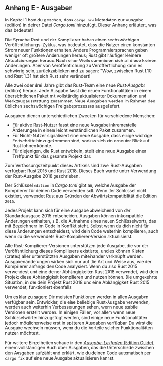 ## Anhang E - Ausgaben

In Kapitel 1 hast du gesehen, dass `cargo new` Metadaten zur Ausgabe (edition)
in deiner Datei *Cargo.toml* hinzufügt. Dieser Anhang erläutert, was das
bedeutet!

Die Sprache Rust und der Kompilierer haben einen sechswöchigen
Veröffentlichungs-Zyklus, was bedeutet, dass die Nutzer einen konstanten Strom
neuer Funktionen erhalten. Andere Programmiersprachen geben weniger oft größere
Änderungen heraus; Rust gibt häufiger kleinere Aktualisierungen heraus. Nach
einer Weile summieren sich all diese kleinen Änderungen. Aber von
Veröffentlichung zu Veröffentlichung kann es schwierig sein, zurückzublicken
und zu sagen: "Wow, zwischen Rust 1.10 und Rust 1.31 hat sich Rust sehr
verändert!

Alle zwei oder drei Jahre gibt das Rust-Team eine neue *Rust-Ausgabe* (edition)
heraus. Jede Ausgabe fasst die neuen Funktionalitäten in einem übersichtlichen
Paket mit vollständig aktualisierter Dokumentation und Werkzeugausstattung
zusammen. Neue Ausgaben werden im Rahmen des üblichen sechswöchigen
Freigabeprozesses ausgeliefert.

Ausgaben dienen unterschiedlichen Zwecken für verschiedene Menschen:

* Für aktive Rust-Nutzer fasst eine neue Ausgabe inkrementelle Änderungen in
  einem leicht verständlichen Paket zusammen.
* Für Nicht-Nutzer signalisiert eine neue Ausgabe, dass einige wichtige
  Fortschritte hinzugekommen sind, sodass sich ein erneuter Blick auf Rust
  lohnen könnte.
* Für diejenigen, die Rust entwickeln, stellt eine neue Ausgabe einen
  Treffpunkt für das gesamte Projekt dar.

Zum Verfassungszeitpunkt dieses Artikels sind zwei Rust-Ausgaben verfügbar:
Rust 2015 und Rust 2018. Dieses Buch wurde unter Verwendung der Rust-Ausgabe
2018 geschrieben.

Der Schlüssel `edition` in *Cargo.toml* gibt an, welche Ausgabe der Kompilierer
für deinen Code verwenden soll. Wenn der Schlüssel nicht existiert, verwendet
Rust aus Gründen der Abwärtskompatibilität die Edition `2015`.

Jedes Projekt kann sich für eine Ausgabe abweichend von der Standardausgabe
2015 entscheiden. Ausgaben können inkompatible Änderungen enthalten, z.B. die
Aufnahme eines neuen Schlüsselworts, das mit Bezeichnern im Code in Konflikt
steht. Selbst wenn du dich nicht für diese Änderungen entscheidest, wird dein
Code weiterhin kompilieren, auch wenn du die verwendete
Rust-Kompilierer-Version aktualisierst.

Alle Rust-Kompilierer-Versionen unterstützen jede Ausgabe, die vor der
Veröffentlichung dieses Kompilierers existierte, und es können Kisten (crates)
aller unterstützten Ausgaben miteinander verknüpft werden. Ausgabenänderungen
wirken sich nur auf die Art und Weise aus, wie der Kompilierer anfangs den Code
analysiert. Wenn du also Rust 2015 verwendest und eine deiner Abhängigkeiten
Rust 2018 verwendet, wird dein Projekt diese Abhängigkeit kompilieren und
nutzen können. Die umgekehrte Situation, in der dein Projekt Rust 2018
und eine Abhängigkeit Rust 2015 verwendet, funktioniert ebenfalls.

Um es klar zu sagen: Die meisten Funktionen werden in allen Ausgaben verfügbar
sein. Entwickler, die eine beliebige Rust-Ausgabe verwenden, werden auch
weiterhin Verbesserungen sehen, wenn neue stabile Versionen erstellt werden. In
einigen Fällen, vor allem wenn neue Schlüsselwörter hinzugefügt werden, sind
einige neue Funktionalitäten jedoch möglicherweise erst in späteren Ausgaben
verfügbar. Du wirst die Ausgabe wechseln müssen, wenn du die Vorteile solcher
Funktionalitäten nutzen möchtest.

Für weitere Einzelheiten schaue in den [*Ausgabe-Leitfaden* (Edition
Guide)][edition-guide], einem vollständigen Buch über Ausgaben, das die
Unterschiede zwischen den Ausgaben aufzählt und erklärt, wie du deinen Code
automatisch per `cargo fix` auf eine neue Ausgabe aktualisieren kannst.

[edition-guide]: https://doc.rust-lang.org/stable/edition-guide/
